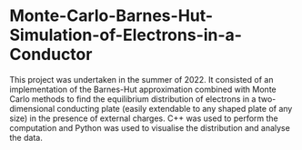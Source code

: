 # Monte-Carlo-Barnes-Hut-Simulation-of-Electrons-in-a-Conductor
This project was undertaken in the summer of 2022. It consisted of an implementation of the Barnes-Hut approximation combined with Monte Carlo methods to find the equilibrium distribution of electrons in a two-dimensional conducting plate (easily extendable to any shaped plate of any size) in the presence of external charges. C++ was used to perform the computation and Python was used to visualise the distribution and analyse the data.
